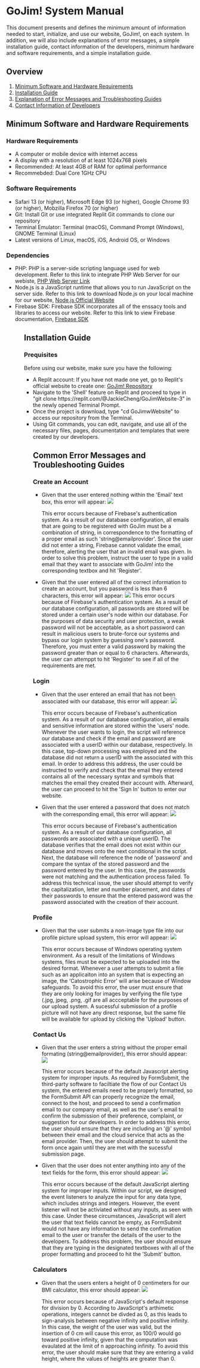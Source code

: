 <h1>GoJim! System Manual</h1>

<p>This document presents and defines the minimum amount of information needed to start, initialize, and use our website, GoJim!, on each system. In addition, we will also include explanations of error messages, a simple installation guide, contact information of the developers, minimum hardware and software requirements, and a simple installation guide.</p>

<h2>Overview</h2>
<ol>
<li><a href="#minSoftware">Minimum Software and Hardware Requirements</a></li>
<li><a href="#install">Installation Guide</a></li>
<li><a href="#errors">Explanation of Error Messages and Troubleshooting Guides</a></li>
<li><a href="#contactinfo">Contact Information of Developers</a></li>
</ol>

<h2 id="minSoftware">Minimum Software and Hardware Requirements</h2>

<h3>Hardware Requirements</h3>
<ul>
<li>A computer or mobile device with internet access</li>
<li>A display with a resolution of at least 1024x768 pixels</li>
<li>Recommended: At least 4GB of RAM for optimal performance</li>
<li>Recommebded: Dual Core 1GHz CPU</li>
</ul>

<h3>Software Requirements</h3>
<ul>
<li>Safari 13 (or higher), Microsoft Edge 93 (or higher), Google Chrome 93 (or higher), Mobzilla Firefox 70 (or higher)</li>
<li>Git: Install Git or use integrated Replit Git commands to clone our repository</li>
<li>Terminal Emulator: Terminal (macOS), Command Prompt (Windows), GNOME Terminal (Linux)</li>
<li>Latest versions of Linux, macOS, iOS, Android OS, or Windows</li>
</ul>

<h3>Dependencies</h3>
<ul>
<li>PHP: PHP is a server-side scripting language used for web development. Refer to this link to integrate PHP Web Server for our webiste, <a href="https://replit.com/new/php7">PHP Web Server Link</a></li>
<li>Node.js is a JavaScript runtime that allows you to run JavaScript on the server side. Refer to this link to download Node.js on your local machine for our website, <a href="https://nodejs.org/en/download">Node.js Official Website</a></li>
<li>Firebase SDK: Firebase SDK incorporates all of the enssacy tools and libraries to access our website. Refer to this link to view Firebase documentation, <a href="https://firebase.google.com/docs">Firebase SDK</a></li>
<ul>

<h2 id="install">Installation Guide</h2>

<h3>Prequisites</h3>
<p>Before using our website, make sure you have the following:
<ul>
<li>A Replit account: If you have not made one yet, go to Replit's official website to create one: <a href="https://replit.com/~>Replit Sign-Up</a></li>
<li>All of the necessary software and hardware requirements</li>
</ul>

<h3>Steps</h3>
<ol>
<li>Log in to your Replit account and navigate to our project's repository: <a href="https://replit.com/@JackieCheng/GoJimWebsite">GoJim! Repository</a></li>
<li>Navigate to the 'Shell' feature on Replit and proceed to type in "git clone https://replit.com/@JackieCheng/GoJimWebsite-3" in the newly opened Terminal Prompt.</li>
<li>Once the project is download, type "cd GoJimwWebsite" to access our repository from the Terminal.</li>
<li>Using Git commands, you can edit, navigate, and use all of the necessary files, pages, documentation and templates that were created by our developers.</li>
</ol>

<h2>Common Error Messages and Troubleshooting Guides</h2>

<h3>Create an Account</h3>

<ul>
<li>Given that the user entered nothing within the 'Email' text box, this error will appear: 

<img src="email_error.PNG">

This error occurs because of Firebase's authentication system. As a result of our database configuration, all emails that are going to be registered with GoJim must be a combination of string, in correspondence to the formatting of a proper email as such 'string@emailprovider'. Since the user did not enter a string, Firebase cannot validate the email, therefore, alerting the user that an invalid email was given. In order to solve this problem, instruct the user to type in a valid email that they want to associate with GoJim! into the corresponding textbox and hit 'Register'.</li>

<li>Given that the user entered all of the correct information to create an account, but you password is less than 6 characters, this error will appear: 

<img src="password_short.PNG">
This error occurs because of Firebase's authentication system. As a result of our database configuration, all passwords are stored will be stored under a certain user's node within our database. For the purposes of data security and user protection, a weak password will not be acceptable, as a short password can result in malicious users to brute-force our systems and bypass our login system by guessing one's password. Therefore, you must enter a valid password by making the password greater than or equal to 6 characters. Afterwards, the user can attemppt to hit 'Register' to see if all of the requirements are met. </li>

</ul>

<h3>Login</h3>
<ul>
<li>Given that the user entered an email that has not been associated with our database, this error will appear: 

<img src="wrong_email.PNG">

This error occurs because of Firebase's authentication system. As a result of our database configuration, all emails and sensitive information are stored within the 'users' node. Whenever the user wants to login, the script will reference our database and check if the email and password are associated with a userID within our database, respectively. In this case, top-down processing was employed and the database did not return a userID with the associated with this email. In order to address this address, the user could be instructed to verify and check that the email they entered contains all of the necessary syntax and symbols that matches the email they created their account with. Afterward, the user can proceed to hit the 'Sign In' button to enter our website.</li>

<li>Given that the user entered a password that does not match with the corresponding email, this error will appear: 

<img src="right_email_wrong_password.PNG">

This error occurs because of Firebase's authentication system. As a result of our database configuration, all passwords are associated with a unique userID. The database verifies that the email does not exist within our database and moves onto the next conditional in the script. Next, the database will reference the node of 'password' and compare the syntax of the stored password and the password entered by the user. In this case, the passwords were not matching and the authentication process failed. To address this technical issue, the user should attempt to verify the capitalization, letter and number placement, and dates of their passwords to ensure that the entered password was the password associated with the creation of their account.</li>
</ul>
<h3>Profile</h3>
<ul>
<li>Given that the user submits a non-image type file into our profile picture upload system, this error will appear:

<img src="non_png_for_profile_page.PNG">

This error occurs because of Windows operating system environment. As a result of the limitations of Windows systems, files must be expected to be uploaded into the desired format. Whenever a user attempts to submit a file such as an applicaiton into an system that is expecting an image, the 'Catostrophic Error' will arise because of Window safeguards. To avoid this error, the user must ensure that they are only looking for images by verifying the file type (.jpg, jpeg, .png, .gif are all accceptable for the purposes of our upload system. A sucessful submission of a profile picture will not have any direct response, but the same file will be available for upload by clicking the 'Upload' button.
</ul>
<h3>Contact Us</h3>

<ul>
<li>Given that the user enters a string without the proper email formating (string@emailprovider), this error should appear:

<img src="bad_email_support.PNG">

This error occurs because of the default Javascript alerting system for improper inputs. As required by FormSubmit, the third-party software to faciltiate the flow of our Contact Us system, the entered emails need to be properly formatted, so the FormSubmit API can properly recognize the email, connect to the host, and proceed to send a confirmation email to our company email, as well as the user's email to confirm the submission of their preference, complaint, or suggestion for our developers. In order to address this error, the user should ensure that they are including an '@' symbol between their email and the cloud service that acts as the email provider. Then, the user should attempt to submit the form once again until they are met with the sucessful submission page.</li>

<li>Given that the user does not enter anything into any of the text fields for the form, this error should appear:

<img src="empty_contact_us.PNG">

This error occurs because of the default JavaScript alerting system for improper inputs. Within our script, we designed the event listeners to analyze the input for any data type, which includes strings and integers. However, the event listener will not be activiated without any inputs, as seen with this case. Under these circumstances, JavaScript will alert the user that text fields cannot be empty, as FormSubmit would not have any information to send the confirmation email to the user or transfer the details of the user to the developers. To address this problem, the user should ensure that they are typing in the designated textboxes with all of the proper formatting and proceed to hit the 'Submit' button. </li>

</ul>

<h3>Calculators</h3>

<ul>
<li>Given that the users enters a height of 0 centimeters for our BMI calculator, this error should appear:

<img src="new.PNG">

This error occurs because of JavaScript's default response for division by 0. According to JavaScript's arthimetic operations, integers cannot be divded as 0, as this leads to sign-analysis between negative infinity and positive infinity. In this case, the weight of the user was valid, but the insertion of 0 cm will cause this error, as 100/0 would go toward positive infinity, given that the computation was evaulated at the limit of n approaching infinity. To avoid this error, the user should make sure that they are entering a valid height, where the values of heights are greater than 0.</li>

